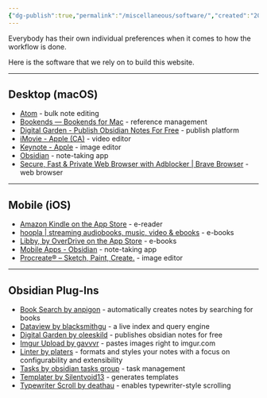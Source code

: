 ```yaml
---
{"dg-publish":true,"permalink":"/miscellaneous/software/","created":"2023-03-10T11:55:47.000-08:00","updated":"2024-04-14T16:54:44.178-07:00"}
---
```



Everybody has their own individual preferences when it comes to how the workflow is done. 

Here is the software that we rely on to build this website.

---

## Desktop (macOS)
- [Atom](https://atom-editor.cc/) - bulk note editing
- [Bookends — Bookends for Mac](https://www.sonnysoftware.com/bookends-for-mac) - reference management
- [Digital Garden - Publish Obsidian Notes For Free](https://dg-docs.ole.dev/) - publish platform
- [iMovie - Apple (CA)](https://www.apple.com/ca/imovie/) - video editor
- [Keynote - Apple](https://www.apple.com/keynote/) - image editor
- [Obsidian](https://obsidian.md/) - note-taking app
- [Secure, Fast & Private Web Browser with Adblocker | Brave Browser](https://brave.com/) - web browser

---

## Mobile (iOS)
- [Amazon Kindle on the App Store](https://apps.apple.com/us/app/amazon-kindle/id302584613) - e-reader
- [hoopla | streaming audiobooks, music, video & ebooks](https://www.hoopladigital.com/) - e-books
- [Libby, by OverDrive on the App Store](https://apps.apple.com/ca/app/libby-by-overdrive/id1076402606) - e-books
- [Mobile Apps - Obsidian](https://obsidian.md/mobile) - note-taking app
- [Procreate® – Sketch, Paint, Create.](https://procreate.com/) - image editor

---

## Obsidian Plug-Ins

- [Book Search by anpigon](https://github.com/anpigon/obsidian-book-search-plugin) - automatically creates notes by searching for books
- [Dataview by blacksmithgu](https://blacksmithgu.github.io/obsidian-dataview/) - a live index and query engine
- [Digital Garden by oleeskild](https://dg-docs.ole.dev/) - publishes obsidian notes for free
- [Imgur Upload by gavvvr](https://github.com/gavvvr/obsidian-imgur-plugin) - pastes images right to imgur.com
- [Linter by platers](https://github.com/platers/obsidian-linter) - formats and styles your notes with a focus on configurability and extensibility
- [Tasks by obsidian tasks group](https://publish.obsidian.md/tasks/Introduction) - task management
- [Templater by Silentvoid13](https://silentvoid13.github.io/Templater/) - generates templates
- [Typewriter Scroll by deathau](https://github.com/deathau/cm-typewriter-scroll-obsidian) - enables typewriter-style scrolling